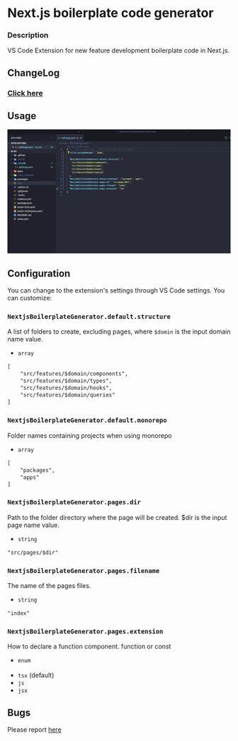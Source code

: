 # Next.js boilerplate code generator

### Description

VS Code Extension for new feature development boilerplate code in Next.js.

## ChangeLog

### [Click here](CHANGELOG.md)

## Usage

<img src="assets/example.gif" alt="monorepo example" />

## Configuration

You can change to the extension's settings through VS Code settings. You can customize:

### `NextjsBoilerplateGenerator.default.structure`

A list of folders to create, excluding pages, where `$domin` is the input domain name value.

- `array`

```
[
	"src/features/$domain/components",
	"src/features/$domain/types",
	"src/features/$domain/hooks",
	"src/features/$domain/queries"
]
```

### `NextjsBoilerplateGenerator.default.monorepo`

Folder names containing projects when using monorepo

- `array`

```
[
	"packages",
	"apps"
]
```

### `NextjsBoilerplateGenerator.pages.dir`

Path to the folder directory where the page will be created. $dir is the input page name value.

- `string`

```
"src/pages/$dir"
```

### `NextjsBoilerplateGenerator.pages.filename`

The name of the pages files.

- `string`

```
"index"
```

### `NextjsBoilerplateGenerator.pages.extension`

How to declare a function component. function or const

- `enum`
  <br/><br/>
- `tsx` (default)
- `js`
- `jsx`

## Bugs

Please report [here](https://github.com/sh031224/vscode-nextjs-boilerplate-generator/issues)

